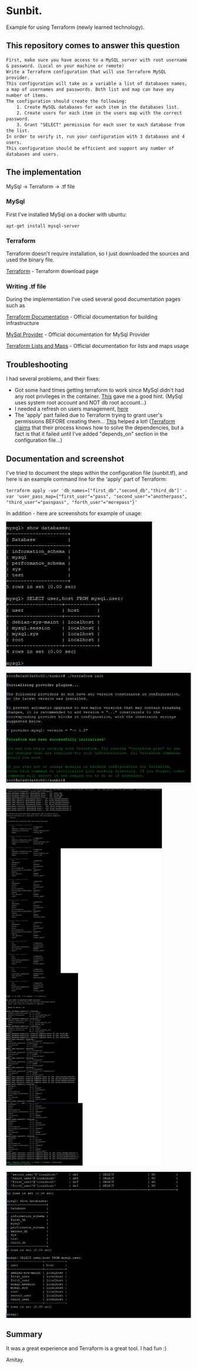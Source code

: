 # Sunbit.
Example for using Terraform (newly learned technology).

## This repository comes to answer this question
```
First, make sure you have access to a MySQL server with root username & password. (Local on your machine or remote)
Write a Terraform configuration that will use Terraform MySQL provider.
This configuration will take as a variable a list of databases names, a map of usernames and passwords. Both list and map can have any number of items.
The configuration should create the following:
    1. Create MySQL databases for each item in the databases list.
    2. Create users for each item in the users map with the correct password.
    3. Grant "SELECT" permission for each user to each database from the list.
In order to verify it, run your configuration with 3 databases and 4 users.
This configuration should be efficient and support any number of databases and users.
```

## The implementation
MySql -> Terraform -> .tf file

### MySql
First I've installed MySql on a docker with ubuntu:
```
apt-get install mysql-server
```

### Terraform
Terraform doesn't require installation, so I just downloaded the sources and used the binary file.

[Terraform](https://www.terraform.io/downloads.html) - Terraform download page

### Writing .tf file
During the implementation I've used several good documentation pages such as

[Terraform Documentation](https://learn.hashicorp.com/terraform/getting-started/build) - Official documentation for building infrastructure

[MySql Provider](https://www.terraform.io/docs/providers/mysql/index.html) - Official documentation for MySql Provider

[Terraform Lists and Maps](https://learn.hashicorp.com/terraform/getting-started/variables) - Official documentation for lists and maps usage

## Troubleshooting
I had several problems, and their fixes:
* Got some hard times getting terraform to work since MySql didn't had any root privileges in the container. [This](https://stackoverflow.com/questions/39281594/error-1698-28000-access-denied-for-user-rootlocalhost) gave me a good hint. (MySql uses system root account and NOT db root account...)
* I needed a refresh on users management, [here](https://www.shellhacks.com/mysql-show-users-privileges-passwords/)
* The 'apply' part failed due to Terraform trying to grant user's permissions BEFORE creating them... [This](https://learn.hashicorp.com/terraform/getting-started/dependencies.html) helped a lot! ([Terraform claims](https://www.terraform.io/docs/configuration/load.html) that their process knows how to solve the dependencies, but a fact is that it failed until I've added "depends_on" section in the configuration file...)

## Documentation and screenshot
I've tried to document the steps within the configuration file (sunbit.tf), and here is an example command line for the 'apply' part of Terraform:
```
terraform apply -var 'db_names=["first_db","second_db","third_db"]' -var 'user_pass_map={"first_user"="pass", "second_user"="anotherpass", "third_user"="passpass", "forth_user"="morepass"}'
```
In addition - here are screenshots for example of usage:

![New Empty DB](/screenshots/empty_db.JPG)

![Terraform init](/screenshots/terraform_init.JPG)

![Terraform apply](/screenshots/terraform_apply.JPG)

![Full results DB](/screenshots/results_db.JPG)

## Summary
It was a great experience and Terraform is a great tool.
I had fun :)

Amitay.
